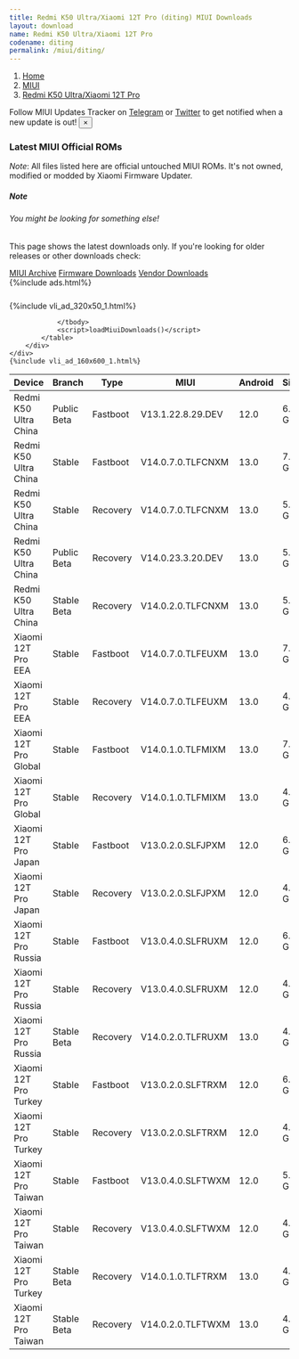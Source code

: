 ```yaml
---
title: Redmi K50 Ultra/Xiaomi 12T Pro (diting) MIUI Downloads
layout: download
name: Redmi K50 Ultra/Xiaomi 12T Pro
codename: diting
permalink: /miui/diting/
---
```

<nav aria-label="breadcrumb">
    <ol class="breadcrumb">
        <li class="breadcrumb-item"><a href="/">Home</a></li>
        <li class="breadcrumb-item"><a href="/miui/">MIUI</a></li>
        <li class="breadcrumb-item active" aria-current="page"><a href="/miui/diting/">Redmi K50 Ultra/Xiaomi 12T Pro</a></li>
    </ol>
</nav>
<div class="alert alert-primary alert-dismissible fade show" role="alert">
    Follow MIUI Updates Tracker on <a href="https://t.me/MIUIUpdatesTracker" class="alert-link">Telegram</a>
     or <a href="https://twitter.com/MiFwUpdater" class="alert-link">Twitter</a> to get notified when a new update is out!
    <button type="button" class="close" data-dismiss="alert" aria-label="Close">
        <span aria-hidden="true">&times;</span>
    </button>
</div>

### Latest MIUI Official ROMs
*Note*: All files listed here are official untouched MIUI ROMs. It's not owned, modified or modded by Xiaomi Firmware Updater.
<div class="card">
  <div class="card-body">
    <h5 class="card-title">Note</h5>
    <h6 class="card-subtitle mb-2 text-muted">You might be looking for something else!</h6>
    <p class="card-text">This page shows the latest downloads only.
     If you're looking for older releases or other downloads check:</p>
    <a href="/archive/miui/diting/" class="card-link">MIUI Archive</a>
    <a href="/firmware/diting/" class="card-link">Firmware Downloads</a>
    <a href="/vendor/diting/" class="card-link">Vendor Downloads</a>
  </div>
</div>
{%include ads.html%}
<div class="row justify-content-center">
    <div class="col-10">
        <div class="table-responsive-md" style="margin-top: 25px;">
            {%include vli_ad_320x50_1.html%}
            <table id="miui" class="display dt-responsive nowrap compact table table-striped table-hover table-sm">
                <thead class="thead-dark">
                    <tr>
                        <th data-ref="device">Device</th>
                        <th data-ref="branch">Branch</th>
                        <th data-ref="type">Type</th>
                        <th data-ref="miui">MIUI</th>
                        <th data-ref="android">Android</th>
                        <th data-ref="size">Size</th>
                        <th data-ref="size">Date</th>
                        <th data-ref="link">Link</th>
                    </tr>
                </thead>
                <tbody>
                <tr><td>Redmi K50 Ultra China</td><td>Public Beta</td><td>Fastboot</td><td>V13.1.22.8.29.DEV</td><td>12.0</td><td>6.1 GB</td><td>2022-09-07</td><td><a href="/miui/diting/public beta/V13.1.22.8.29.DEV/">Download</a></td></tr>
<tr><td>Redmi K50 Ultra China</td><td>Stable</td><td>Fastboot</td><td>V14.0.7.0.TLFCNXM</td><td>13.0</td><td>7.3 GB</td><td>2023-02-09</td><td><a href="/miui/diting/stable/V14.0.7.0.TLFCNXM/">Download</a></td></tr>
<tr><td>Redmi K50 Ultra China</td><td>Stable</td><td>Recovery</td><td>V14.0.7.0.TLFCNXM</td><td>13.0</td><td>5.9 GB</td><td>2023-02-27</td><td><a href="/miui/diting/stable/V14.0.7.0.TLFCNXM/">Download</a></td></tr>
<tr><td>Redmi K50 Ultra China</td><td>Public Beta</td><td>Recovery</td><td>V14.0.23.3.20.DEV</td><td>13.0</td><td>5.9 GB</td><td>2023-03-24</td><td><a href="/miui/diting/public beta/V14.0.23.3.20.DEV/">Download</a></td></tr>
<tr><td>Redmi K50 Ultra China</td><td>Stable Beta</td><td>Recovery</td><td>V14.0.2.0.TLFCNXM</td><td>13.0</td><td>5.9 GB</td><td>2022-12-20</td><td><a href="/miui/diting/stable beta/V14.0.2.0.TLFCNXM/">Download</a></td></tr>
<tr><td>Xiaomi 12T Pro EEA</td><td>Stable</td><td>Fastboot</td><td>V14.0.7.0.TLFEUXM</td><td>13.0</td><td>7.0 GB</td><td>2023-02-14</td><td><a href="/miui/diting/stable/V14.0.7.0.TLFEUXM/">Download</a></td></tr>
<tr><td>Xiaomi 12T Pro EEA</td><td>Stable</td><td>Recovery</td><td>V14.0.7.0.TLFEUXM</td><td>13.0</td><td>4.9 GB</td><td>2023-02-15</td><td><a href="/miui/diting/stable/V14.0.7.0.TLFEUXM/">Download</a></td></tr>
<tr><td>Xiaomi 12T Pro Global</td><td>Stable</td><td>Fastboot</td><td>V14.0.1.0.TLFMIXM</td><td>13.0</td><td>7.1 GB</td><td>2023-02-07</td><td><a href="/miui/diting/stable/V14.0.1.0.TLFMIXM/">Download</a></td></tr>
<tr><td>Xiaomi 12T Pro Global</td><td>Stable</td><td>Recovery</td><td>V14.0.1.0.TLFMIXM</td><td>13.0</td><td>4.9 GB</td><td>2023-02-16</td><td><a href="/miui/diting/stable/V14.0.1.0.TLFMIXM/">Download</a></td></tr>
<tr><td>Xiaomi 12T Pro Japan</td><td>Stable</td><td>Fastboot</td><td>V13.0.2.0.SLFJPXM</td><td>12.0</td><td>6.2 GB</td><td>2022-12-07</td><td><a href="/miui/diting/stable/V13.0.2.0.SLFJPXM/">Download</a></td></tr>
<tr><td>Xiaomi 12T Pro Japan</td><td>Stable</td><td>Recovery</td><td>V13.0.2.0.SLFJPXM</td><td>12.0</td><td>4.5 GB</td><td>2022-12-14</td><td><a href="/miui/diting/stable/V13.0.2.0.SLFJPXM/">Download</a></td></tr>
<tr><td>Xiaomi 12T Pro Russia</td><td>Stable</td><td>Fastboot</td><td>V13.0.4.0.SLFRUXM</td><td>12.0</td><td>6.2 GB</td><td>2023-01-04</td><td><a href="/miui/diting/stable/V13.0.4.0.SLFRUXM/">Download</a></td></tr>
<tr><td>Xiaomi 12T Pro Russia</td><td>Stable</td><td>Recovery</td><td>V13.0.4.0.SLFRUXM</td><td>12.0</td><td>4.4 GB</td><td>2023-02-01</td><td><a href="/miui/diting/stable/V13.0.4.0.SLFRUXM/">Download</a></td></tr>
<tr><td>Xiaomi 12T Pro Russia</td><td>Stable Beta</td><td>Recovery</td><td>V14.0.2.0.TLFRUXM</td><td>13.0</td><td>4.8 GB</td><td>2023-03-21</td><td><a href="/miui/diting/stable beta/V14.0.2.0.TLFRUXM/">Download</a></td></tr>
<tr><td>Xiaomi 12T Pro Turkey</td><td>Stable</td><td>Fastboot</td><td>V13.0.2.0.SLFTRXM</td><td>12.0</td><td>6.1 GB</td><td>2022-09-29</td><td><a href="/miui/diting/stable/V13.0.2.0.SLFTRXM/">Download</a></td></tr>
<tr><td>Xiaomi 12T Pro Turkey</td><td>Stable</td><td>Recovery</td><td>V13.0.2.0.SLFTRXM</td><td>12.0</td><td>4.5 GB</td><td>2022-10-12</td><td><a href="/miui/diting/stable/V13.0.2.0.SLFTRXM/">Download</a></td></tr>
<tr><td>Xiaomi 12T Pro Taiwan</td><td>Stable</td><td>Fastboot</td><td>V13.0.4.0.SLFTWXM</td><td>12.0</td><td>5.8 GB</td><td>2023-01-06</td><td><a href="/miui/diting/stable/V13.0.4.0.SLFTWXM/">Download</a></td></tr>
<tr><td>Xiaomi 12T Pro Taiwan</td><td>Stable</td><td>Recovery</td><td>V13.0.4.0.SLFTWXM</td><td>12.0</td><td>4.4 GB</td><td>2023-02-01</td><td><a href="/miui/diting/stable/V13.0.4.0.SLFTWXM/">Download</a></td></tr>
<tr><td>Xiaomi 12T Pro Turkey</td><td>Stable Beta</td><td>Recovery</td><td>V14.0.1.0.TLFTRXM</td><td>13.0</td><td>4.8 GB</td><td>2023-03-15</td><td><a href="/miui/diting/stable beta/V14.0.1.0.TLFTRXM/">Download</a></td></tr>
<tr><td>Xiaomi 12T Pro Taiwan</td><td>Stable Beta</td><td>Recovery</td><td>V14.0.2.0.TLFTWXM</td><td>13.0</td><td>4.8 GB</td><td>2023-03-21</td><td><a href="/miui/diting/stable beta/V14.0.2.0.TLFTWXM/">Download</a></td></tr>

                </tbody>
                <script>loadMiuiDownloads()</script>
            </table>
        </div>
    </div>
    {%include vli_ad_160x600_1.html%}
</div>
